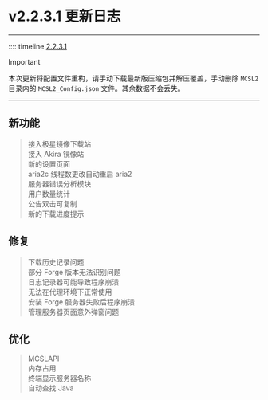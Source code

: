 # v2.2.3.1 更新日志  

___
:::: timeline [2.2.3.1](https://github.com/MCSLTeam/MCSL2/releases/tag/v2.2.3.1)  

> [!IMPORTANT]  
> 本次更新将配置文件重构，请手动下载最新版压缩包并解压覆盖，手动删除 `MCSL2` 目录内的 `MCSL2_Config.json` 文件。其余数据不会丢失。  
___

## 新功能  

> 接入极星镜像下载站  
> 接入 Akira 镜像站  
> 新的设置页面  
> aria2c 线程数更改自动重启 aria2  
> 服务器错误分析模块  
> 用户数量统计  
> 公告双击可复制  
> 新的下载进度提示  

## 修复  

> 下载历史记录问题  
> 部分 Forge 版本无法识别问题  
> 日志记录器可能导致程序崩溃  
> 无法在代理环境下正常使用  
> 安装 Forge 服务器失败后程序崩溃  
> 管理服务器页面意外弹窗问题  

## 优化  

> MCSLAPI  
> 内存占用  
> 终端显示服务器名称  
> 自动查找 Java  
